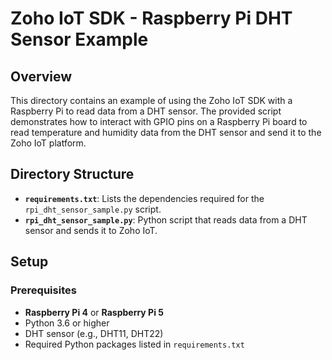 # Zoho IoT SDK - Raspberry Pi DHT Sensor Example

## Overview

This directory contains an example of using the Zoho IoT SDK with a Raspberry Pi to read data from a DHT sensor. The provided script demonstrates how to interact with GPIO pins on a Raspberry Pi board to read temperature and humidity data from the DHT sensor and send it to the Zoho IoT platform.

## Directory Structure

- **`requirements.txt`**: Lists the dependencies required for the `rpi_dht_sensor_sample.py` script.
- **`rpi_dht_sensor_sample.py`**: Python script that reads data from a DHT sensor and sends it to Zoho IoT.

## Setup

### Prerequisites

- **Raspberry Pi 4** or **Raspberry Pi 5**
- Python 3.6 or higher
- DHT sensor (e.g., DHT11, DHT22)
- Required Python packages listed in `requirements.txt`